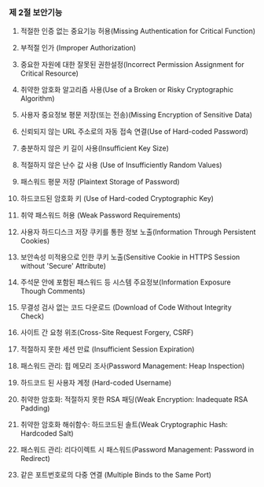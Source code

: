 ### 제 2절 보안기능

1. 적절한 인증 없는 중요기능 허용(Missing Authentication for Critical Function) 

2. 부적절 인가 (Improper Authorization) 

3. 중요한 자원에 대한 잘못된 권한설정(Incorrect Permission Assignment for Critical Resource) 

4. 취약한 암호화 알고리즘 사용(Use of a Broken or Risky Cryptographic Algorithm) 

5. 사용자 중요정보 평문 저장(또는 전송)(Missing Encryption of Sensitive Data) 

6. 신뢰되지 않는 URL 주소로의 자동 접속 연결(Use of Hard-coded Password) 

7. 충분하지 않은 키 길이 사용(Insufficient Key Size) 

8. 적절하지 않은 난수 값 사용 (Use of Insufficiently Random Values) 

9. 패스워드 평문 저장 (Plaintext Storage of Password) 

10. 하드코드된 암호화 키 (Use of Hard-coded Cryptographic Key) 

11. 취약 패스워드 허용 (Weak Password Requirements) 

12. 사용자 하드디스크 저장 쿠키를 통한 정보 노출(Information Through Persistent Cookies) 

13. 보안속성 미적용으로 인한 쿠키 노출(Sensitive Cookie in HTTPS Session without 'Secure' Attribute) 

14. 주석문 안에 포함된 패스워드 등 시스템 주요정보(Information Exposure Though Comments) 

16. 무결성 검사 없는 코드 다운로드 (Download of Code Without Integrity Check) 

17. 사이트 간 요청 위조(Cross-Site Request Forgery, CSRF) 

18. 적절하지 못한 세션 만료 (Insufficient Session Expiration) 

19. 패스워드 관리: 힙 메모리 조사(Password Management: Heap Inspection) 

20. 하드코드 된 사용자 계정 (Hard-coded Username) 

21. 취약한 암호화: 적절하지 못한 RSA 패딩(Weak Encryption: Inadequate RSA Padding) 

22. 취약한 암호화 해쉬함수: 하드코드된 솔트(Weak Cryptographic Hash: Hardcoded Salt)

23. 패스워드 관리: 리다이렉트 시 패스워드(Password Management: Password in Redirect) 

24. 같은 포트번호로의 다중 연결 (Multiple Binds to the Same Port) 
